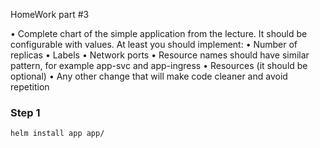 HomeWork part #3

• Complete chart of the simple application from the lecture. It should be configurable with values. At least you should implement:
• Number of replicas
• Labels
• Network ports
• Resource names should have similar pattern, for example app-svc and app-ingress
• Resources (it should be optional)
• Any other change that will make code cleaner and avoid repetition

### Step 1
```bash
helm install app app/
```
